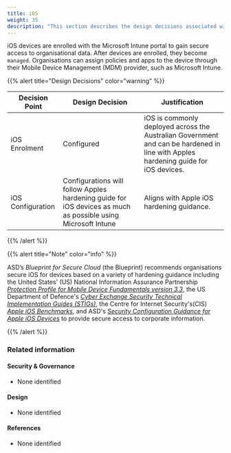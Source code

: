 ```yaml
---
title: iOS
weight: 35
description: "This section describes the design decisions associated with the management of Applications deployed to endpoints for system(s) built using ASD's Blueprint for Secure Cloud."
---
```


iOS devices are enrolled with the Microsoft Intune portal to gain secure access to organisational data. After devices are enrolled, they become `managed`. Organisations can assign policies and apps to the device through their Mobile Device Management (MDM) provider, such as Microsoft Intune.

{{% alert title="Design Decisions" color="warning" %}}

| Decision Point    | Design Decision                                                                                              | Justification                                                                                                             |
| ----------------- | -------------------------------------------------------------------------------------------------------------| --------------------------------------------------------------------------------------------------------------------------|
| iOS Enrolment     | Configured                                                                                                   | iOS is commonly deployed across the Australian Government and can be hardened in line with Apples hardening guide for iOS devices. |
| iOS Configuration | Configurations will follow Apples hardening guide for iOS devices as much as possible using Microsoft Intune | Aligns with Apple iOS hardening guidance.                                                                                 |

{{% /alert %}}

{{% alert title="Note" color="info" %}}

ASD’s *Blueprint for Secure Cloud* (the Blueprint) recommends organisations secure iOS for devices based on a variety of hardening guidance including the United States' (US) National Information Assurance Partnership [*Protection Profile for Mobile Device Fundamentals version 3.3*](https://www.niap-ccevs.org/Profile/Info.cfm?PPID=468&id=468), the US Department of Defence's [*Cyber Exchange Security Technical Implementation Guides (STIGs)*](https://public.cyber.mil/stigs/downloads/), the Centre for Internet Security's(CIS) [*Apple iOS Benchmarks*](https://www.cisecurity.org/benchmark/apple_ios), and ASD's [*Security Configuration Guidance for Apple iOS Devices*](https://www.cyber.gov.au/acsc/view-all-content/publications/security-configuration-guide-apple-ios-14-devices) to provide secure access to corporate information.

{{% /alert %}}

### Related information

#### Security & Governance

* None identified

#### Design

* None identified

#### References

* None identified
